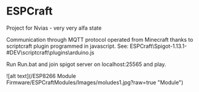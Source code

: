 # ESPCraft
Project for Nvias - very very alfa state

Communication through MQTT protocol operated from Minecraft thanks to scriptcraft plugin programmed in javascript. See: ESPCraft\Spigot-1.13.1-#DEV\scriptcraft\plugins\arduino.js

Run Run.bat and join spigot server on localhost:25565 and play.


![alt text](/ESP8266 Module Firmware/ESPCraftModules/Images/moludes1.jpg?raw=true "Module")
